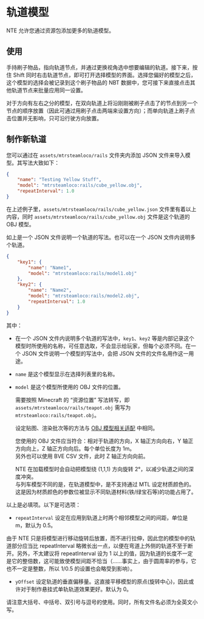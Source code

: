 # 轨道模型

NTE 允许您通过资源包添加更多的轨道模型。

## 使用

手持刷子物品，指向轨道节点，并通过更换视角选中想要编辑的轨道。接下来，按住 Shift 同时右击轨道节点，即可打开选择模型的界面。选择您偏好的模型之后，这个模型的选择会被记录到这个刷子物品的 NBT 数据中，您可接下来直接点击其他轨道节点来批量应用同一设置。

对于方向有左右之分的模型，在双向轨道上将沿刚刚被刷子点击了的节点到另一个节点的顺序放置（因此可通过用刷子点击两端来设置方向）；而单向轨道上刷子点击位置并无影响，只可沿行驶方向放置。


## 制作新轨道

您可以通过在 `assets/mtrsteamloco/rails` 文件夹内添加 JSON 文件来导入模型。其写法大致如下：

```json
{
    "name": "Testing Yellow Stuff",
    "model": "mtrsteamloco:rails/cube_yellow.obj",
    "repeatInterval": 1.0
}
```

在上述例子里，`assets/mtrsteamloco/rails/cube_yellow.json` 文件里有着以上内容，同时 `assets/mtrsteamloco/rails/cube_yellow.obj` 文件是这个轨道的 OBJ 模型。

如上是一个 JSON 文件说明一个轨道的写法。也可以在一个 JSON 文件内说明多个轨道。

```json
{
    "key1": {
        "name": "Name1",
        "model": "mtrsteamloco:rails/model1.obj"
    },
    "key2": {
        "name": "Name2",
        "model": "mtrsteamloco:rails/model2.obj",
        "repeatInterval": 1.0
    }
}
```

其中：

- 在一个 JSON 文件内说明多个轨道的写法中，`key1`、`key2` 等是内部记录这个模型时所使用的名称，可任意选取，不会显示给玩家，但每个必须不同。在一个 JSON 文件说明一个模型的写法中，会把 JSON 文件的文件名用作这一用途。

- `name` 是这个模型显示在选择列表里的名称。

- `model` 是这个模型所使用的 OBJ 文件的位置。

  需要按照 Minecraft 的 “资源位置” 写法转写，即 `assets/mtrsteamloco/rails/teapot.obj` 需写为 `mtrsteamloco:rails/teapot.obj`。

  设定贴图、渲染批次等的方法与 [OBJ 模型相关适配](objschem.md) 中相同。
  
  您使用的 OBJ 文件应当符合：相对于轨道的方向，X 轴正方向向右，Y 轴正方向向上，Z 轴正方向向后。每个单位长度为 1m。  
  另外也可以使用 BVE CSV 文件，此时 Z 轴正方向向前。

  NTE 在加载模型时会自动把模型绕 (1,1,1) 方向旋转 2°，以减少轨道之间的深度冲突。  
  与列车模型不同的是，在轨道模型中，是不支持通过 MTL 设定材质颜色的。这是因为材质颜色的参数位被显示不同轨道材料(铁/绿宝石等)的功能占用了。

以上是必填项。以下是可选项：

- `repeatInterval` 设定在应用到轨道上时两个相邻模型之间的间距，单位是 m，默认为 0.5。

由于 NTE 只是将模型进行移动旋转后放置，而不进行拉伸，因此您的模型中的轨道部分应当比 repeatInterval 略微长出一点，以便在弯道上外侧的轨道不至于断开。另外，不太建议将 repeatInterval 设为 1 以上的值，因为轨道的长度不一定是它的整倍数，这可能致使模型间距不恰当（……事实上，由于圆周率的参与，它也不一定是整数，所以 1/0.5 的设置也会略受到影响）。

- `yOffset` 设定轨道的垂直偏移量。这直接平移模型的原点(旋转中心)，因此或许对于制作悬挂式单轨轨道效果更好。默认为 0。

请注意大括号、中括号、双引号与逗号的使用。同时，所有文件名必须为全英文小写。

